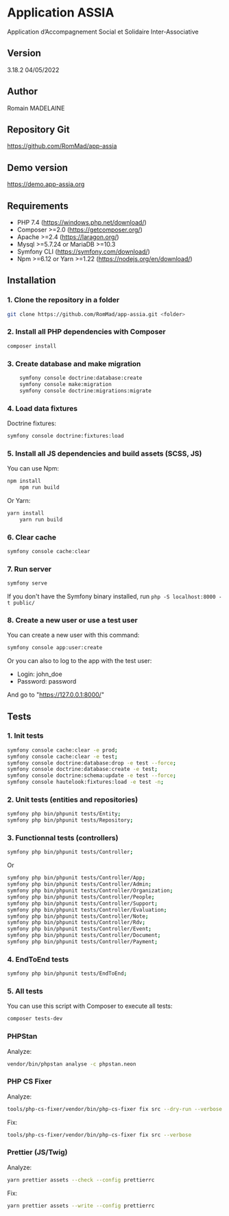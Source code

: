 # Application ASSIA

Application d’Accompagnement Social et Solidaire Inter-Associative

## Version

3.18.2 04/05/2022

## Author

Romain MADELAINE

## Repository Git

<https://github.com/RomMad/app-assia>

## Demo version

<https://demo.app-assia.org>

## Requirements

- PHP 7.4 (<https://windows.php.net/download/>)
- Composer >=2.0 (<https://getcomposer.org/>)
- Apache >=2.4 (<https://laragon.org/>)
- Mysql >=5.7.24 or MariaDB >=10.3
- Symfony CLI (<https://symfony.com/download/>)
- Npm >=6.12 or Yarn >=1.22 (<https://nodejs.org/en/download/>)

## Installation

### 1. Clone the repository in a folder

```bash
git clone https://github.com/RomMad/app-assia.git <folder>
```

### 2. Install all PHP dependencies with Composer

```bash
composer install
```

### 3. Create database and make migration

```bash
    symfony console doctrine:database:create
    symfony console make:migration
    symfony console doctrine:migrations:migrate
```

### 4. Load data fixtures

Doctrine fixtures:

```bash
symfony console doctrine:fixtures:load
```

### 5. Install all JS dependencies and build assets (SCSS, JS)

You can use Npm:

```bash
npm install
    npm run build
```

Or Yarn:

```bash
yarn install
    yarn run build
```

### 6. Clear cache

```bash
symfony console cache:clear
```

### 7. Run server

```bash
symfony serve
```

If you don't have the Symfony binary installed, run `php -S localhost:8000 -t public/`

### 8. Create a new user or use a test user

You can create a new user with this command:

```bash
symfony console app:user:create
```

Or you can also to log to the app with the test user:

- Login: john_doe
- Password: password

And go to "https://127.0.0.1:8000/"

## Tests

### 1. Init tests

```bash
symfony console cache:clear -e prod; 
symfony console cache:clear -e test; 
symfony console doctrine:database:drop -e test --force;
symfony console doctrine:database:create -e test;
symfony console doctrine:schema:update -e test --force;
symfony console hautelook:fixtures:load -e test -n;
```

### 2. Unit tests (entities and repositories)

```bash
symfony php bin/phpunit tests/Entity; 
symfony php bin/phpunit tests/Repository;
```

### 3. Functionnal tests (controllers)

```bash
symfony php bin/phpunit tests/Controller;
```

Or

```bash
symfony php bin/phpunit tests/Controller/App; 
symfony php bin/phpunit tests/Controller/Admin; 
symfony php bin/phpunit tests/Controller/Organization; 
symfony php bin/phpunit tests/Controller/People; 
symfony php bin/phpunit tests/Controller/Support; 
symfony php bin/phpunit tests/Controller/Evaluation; 
symfony php bin/phpunit tests/Controller/Note; 
symfony php bin/phpunit tests/Controller/Rdv; 
symfony php bin/phpunit tests/Controller/Event; 
symfony php bin/phpunit tests/Controller/Document; 
symfony php bin/phpunit tests/Controller/Payment; 
```

### 4. EndToEnd tests

```bash
symfony php bin/phpunit tests/EndToEnd;
```

### 5. All tests

You can use this script with Composer to execute all tests:

```bash
composer tests-dev
```

### PHPStan

Analyze:

```bash
vendor/bin/phpstan analyse -c phpstan.neon
```

### PHP CS Fixer

Analyze:

```bash
tools/php-cs-fixer/vendor/bin/php-cs-fixer fix src --dry-run --verbose
```

Fix:

```bash
tools/php-cs-fixer/vendor/bin/php-cs-fixer fix src --verbose
```

### Prettier (JS/Twig)

Analyze:

```bash
yarn prettier assets --check --config prettierrc
```

Fix:

```bash
yarn prettier assets --write --config prettierrc
```
